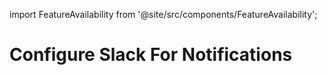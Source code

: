 import FeatureAvailability from '@site/src/components/FeatureAvailability';

# Configure Slack For Notifications

<FeatureAvailability saasOnly />
